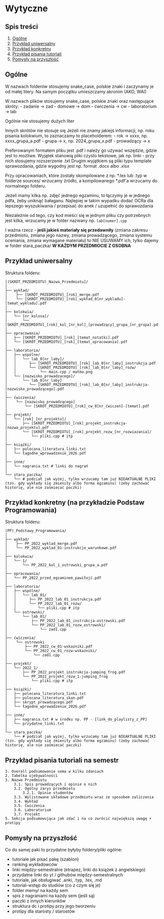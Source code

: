 # Wytyczne

## Spis treści
1. [Ogólne](#ogólne)
2. [Przykład uniwersalny](#przykład-uniwersalny)
3. [Przykład konkretny](#przykład-konkretny-na-przykładzie-podstaw-programowania)
4. [Przykład pisania tutoriali](#przykład-pisania-tutoriali-na-semestr)
5. [Pomysły na przyszłość](#pomysły-na-przyszłość)

## Ogólne
W nazwach folderów stosujemy snake_case, polskie znaki i zaczynamy je od małej litery. Na samym początku umieszczamy akronim (AKO, WAI)

W nazwach plików stosujemy snake_case, polskie znaki oraz następujące skróty:
    - zadanie -> zad
    - domowe -> dom
    - ćwiczenia -> cw
    - laboratorium -> lab

Ogólnie nie stosujemy dużych liter

Innych skrótów nie stosuje się
Jeżeli nie znamy jakiejś informacji, np. roku pisania kolokwium, to zaznaczamy to placeholderem:
    - rok -> xxxx, np. xxxx_grupa_a.pdf
    - grupa -> x, np. 2024_grupa_x.pdf
    - prowadzący -> x

Preferowanym formatem pliku jest .pdf i należy go używać wszędzie, gdzie jest to możliwe.
Wyjątek stanowią pliki czysto tekstowe, jak np. linki - przy nich stosujemy rozszerzenie .txt
Drugim wyjątkiem są pliki typu template sprawozdania, gdzie wygodny jest np. format .docx albo .xlsx

Przy opracowaniach, które zostały skompilowane z np. *.tex lub .typ w folderze sources/ wrzucamy źródło, a kompilowanego *.pdf'a wrzucamy do normalnego folderu.

Jeżeli mamy kilka np. zdjęć jednego egzaminu, to łączymy je w jednego pdfa, żeby uniknąć bałaganu. 
Najlepiej w takim wypadku dodać OCRa dla lepszego wyszukiwania / przepisać do anek / uzupełnić do sprawozdania 

Niezależnie od tego, czy kod mieści się w jednym pliku czy potrzebnych jest kilka, wrzucamy je w folder nazwany np. `lab[numer].cpp`

I ważna rzecz - **jeśli jakieś materiały się przedawniły** (zmiana zakresu przedmiotu, zmiana jego nazwy, zmiana prowadzącego, zmiana systemu oceniania, zmiana wymagane materiału) to NIE USUWAMY ich, tylko dajemy w folder stara_paczka/ **W KAŻDYM PRZEDMIOCIE Z OSOBNA**

## Przykład uniwersalny
Struktura folderu:
```
[(SKRÓT_PRZEDMIOTU)_Nazwa_Przedmiotu]/
│
├── wykład/
│    ├── [SKRÓT_PRZEDMIOTU]_[rok]_merge.pdf
│    └── [SKRÓT_PRZEDMIOTU]_[rok]_wykład_0[nr_wykladu]-[temat_wykladu].pdf
│
├── kolokwia/
│   └── [nr_kolosa]/
│       └── [SKRÓT_PRZEDMIOTU]_[rok]_kol_[nr_kol]_[prowadzący]_grupa_[nr_grupa].pdf
│
├── opracowania/
│   ├── [SKRÓT_PRZEDMIOTU]_[rok]_[temat_notatki].pdf
│   └── [SKRÓT_PRZEDMIOTU]_[rok]_[temat_opracowania].pdf
│
├── laboratoria/
│   ├── wspólne/
│   │   └── lab_0[nr_laby]/
│   │      ├── [SKRÓT_PRZEDMIOTU]_[rok]_lab_0[nr_laby]_instrukcja.pdf
│   │      └── [SKRÓT_PRZEDMIOTU]_[rok]_lab_0[nr_laby]_rozw/
│   │           └── main.cpp / matma.png
│   └── [nazwisko_prowadzacego]/
│       └── lab_0[nr_laby]
│          └── [SKRÓT_PRZEDMIOTU]_[rok]_lab_0[nr_laby]_instrukcja-[nazwisko_prowadzącego].pdf
│
├── ćwiczenia/
│    └── [nazwisko_prowadzącego] 
│        └── [SKRÓT_PRZEDMIOTU]_[rok]_cw_0[nr_ćwiczeń]-[temat].pdf
│
├── projekt/
│   └── [rok]_[nr_projektu]/
│       ├── [SKRÓT_PRZEDMIOTU]_[rok]_projekt_instrukcja-[nazwa_projektu].pdf
│       └── [SKRÓT_PRZEDMIOTU]_[rok]_projekt_rozw_[nr_rozwiazania]/
│           └── pliki.cpp # itp
│
├── książki/
│   ├── polecana_literatura_linki.txt
│   └── łagodne_wprowadzenie_2026.pdf
│
├── inne/
│   └── nagrania.txt # linki do nagrań
│
└── stara_paczka/
    └── # podział jak wyżej, tylko wrzucamy tam już NIEAKTUALNE PLIKI (tzn. gdy wykłady się zmieniły albo forma egzaminu) (żeby zachować historię, ale nie zaśmiecać paczki)
```

## Przykład konkretny (na przykładzie Podstaw Programowania)
Struktura folderu:
```
(PP)_Podstawy_Programowania/
│
├── wykład/
│    ├── PP_2022_wyklad_merge.pdf
│    └── PP_2022_wyklad_01-instrukcje_warunkowe.pdf
│
├── kolokwia/
│   └── 1/
│       └── PP_2022_kol_1_ostrowski_grupa_a.pdf
│
├── opracowania/
│   └── PP_2022_przed_egzaminem_pawiłojć.pdf
│
├── laboratoria/
│   ├── wspólne/
│   │   └── lab_01/
│   │      ├── PP_2022_lab_01_instrukcja.pdf
│   │      └── PP_2022_lab_01_rozw/
│   │          └── pliki.cpp # itp
│   └── ostrowski/
│       └── lab_01/
│           ├── PP_2022_lab_01_instrukcja-ostrowski.pdf
│           └── PP_2022_lab_01_rozw_ostrowski/
│               └── zad1.cpp
│
├── ćwiczenia/
│    └── ostrowski
│        ├── PP_2022_cw_01-wskazniki.pdf
│        └── PP_2022_cw_01_rozw-wskazniki/
│            └── zad1.cpp
│
├── projekt/
│   └── 2022_1/
│       ├── PP_2022_projekt_instrukcja-jumping_frog.pdf
│       └── PP_2022_projekt_rozw_1-jumping_frog
│           └── pliki.cpp # itp
│
├── książki/
│   ├── polecana_literatura_linki.txt
│   ├── polecana_literatura_skan.pdf
│   ├── skrypt_prowadzącego.pdf
│   └── łagodne_wprowadzenie_2026.pdf
│
├── inne/
│   ├── nagrania.txt # w środku np. PP - [link_do_playlisty_z_PP]
│   └── przydatne_linki.txt
│
└── stara_paczka/
    └── # podział jak wyżej, tylko wrzucamy tam już NIEAKTUALNE PLIKI (tzn. gdy wykłady się zmieniły albo forma egzaminu) (żeby zachować historię, ale nie zaśmiecać paczki)
```

## Przykład pisania tutoriali na semestr
```
1. Overall podsumowanie sema w kilku zdaniach  
2. Tabelka ujebywalności  
3. Nazwa Przedmiotu  
    3.1. Spis prowadzących i opinie o nich  
    3.2. Ogólny zarys przedmiotu  
        3.2.1. Opinie studentów  
    3.3. Wylistowane składowe przedmiotu wraz ze sposobem zaliczenia  
    3.4. Wykład  
    3.5. Ćwiczenia  
    3.6. Laboratorium  
    3.7. Projekt  
5. Sekcja podsumowująca jak zdać i na co zwrócić największą uwagę + protipy  
```

## Pomysły na przyszłość

Co do samej paki to przydatne byłyby foldery/pliki ogólne:
- tutoriale jak pisać pakę (szablon)
- ranking wykładowców
- linki między-semestralne (etrapez, linki do książek z angielskiego)
- przydatne linki do yt / githubów między-semestralnych
- tutoriale, jak obsługiwać .anki, .typ, .tex, .md
- tutorial-wstęp do studiów (co z czym się je)
- folder memy/ na każdy sem
- spis z nagraniami na każdy sem (jeśli są)
- paczki z innych kierunków
- struktura dc i protipy przy jego tworzeniu
- protipy dla starosty / starostów